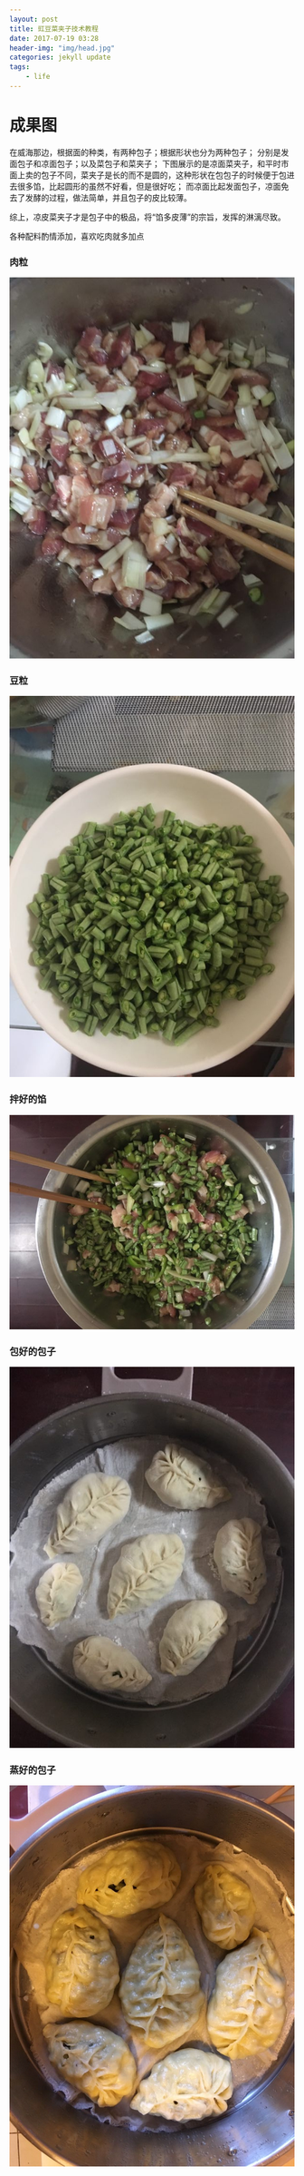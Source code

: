 ```yaml
---
layout: post
title: 豇豆菜夹子技术教程
date: 2017-07-19 03:28
header-img: "img/head.jpg"
categories: jekyll update
tags:
    - life
---
```


# 成果图

在威海那边，根据面的种类，有两种包子；根据形状也分为两种包子；
分别是发面包子和凉面包子；以及菜包子和菜夹子；
下图展示的是凉面菜夹子，和平时市面上卖的包子不同，菜夹子是长的而不是圆的，这种形状在包包子的时候便于包进去很多馅，比起圆形的虽然不好看，但是很好吃；
而凉面比起发面包子，凉面免去了发酵的过程，做法简单，并且包子的皮比较薄。

综上，凉皮菜夹子才是包子中的极品，将“馅多皮薄”的宗旨，发挥的淋漓尽致。

各种配料酌情添加，喜欢吃肉就多加点

### 肉粒
![肉粒](/image/xian.jpg)
### 豆粒
![豇豆](/image/xian1.jpg)
### 拌好的馅
![成品馅](/image/xian2.jpg)
### 包好的包子
![半成品包子](/image/banchenpin.jpg)
### 蒸好的包子
![不太好看的成品包子](/image/chengpin.jpg)


